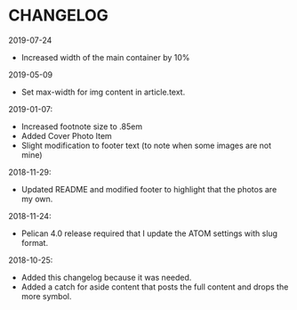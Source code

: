 # CHANGELOG

2019-07-24

- Increased width of the main container by 10%
  
2019-05-09

- Set max-width for img content in article.text.

2019-01-07:

- Increased footnote size to .85em
- Added Cover Photo Item
- Slight modification to footer text (to note when some images are not mine)

2018-11-29:

- Updated README and modified footer to highlight that the photos are my own.

2018-11-24:

- Pelican 4.0 release required that I update the ATOM settings with slug format.

2018-10-25: 

- Added this changelog because it was needed.
- Added a catch for aside content that posts the full content and drops the more symbol. 
